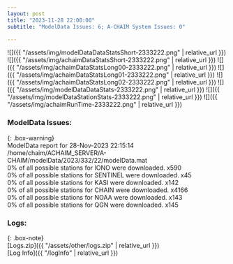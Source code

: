 ```yaml
---
layout: post
title: "2023-11-28 22:00:00"
subtitle: "ModelData Issues: 6; A-CHAIM System Issues: 0"

---
```


![]({{ "/assets/img/modelDataDataStatsShort-2333222.png" | relative_url }})
![]({{ "/assets/img/achaimDataStatsShort-2333222.png" | relative_url }})
![]({{ "/assets/img/achaimDataStatsLong00-2333222.png" | relative_url }})
![]({{ "/assets/img/achaimDataStatsLong01-2333222.png" | relative_url }})
![]({{ "/assets/img/achaimDataStatsLong02-2333222.png" | relative_url }})
![]({{ "/assets/img/modelDataDataStats-2333222.png" | relative_url }})
![]({{ "/assets/img/modelDataStationStats-2333222.png" | relative_url }})
![]({{ "/assets/img/achaimRunTime-2333222.png" | relative_url }})


### ModelData Issues:  
  
{: .box-warning}  
 ModelData report for 28-Nov-2023 22:15:14   
 /home/chaim/ACHAIM_SERVER/A-CHAIM/modelData/2023/332/22/modelData.mat   
 0% of all possible stations for IONO were downloaded. x590   
 0% of all possible stations for SENTINEL were downloaded. x45   
 0% of all possible stations for KASI were downloaded. x142   
 0% of all possible stations for CHAIN were downloaded. x4166   
 0% of all possible stations for NOAA were downloaded. x143   
 0% of all possible stations for QGN were downloaded. x145   
  


### Logs:  
  
{: .box-note}  
[Logs.zip]({{ "/assets/other/logs.zip" | relative_url }})  
[Log Info]({{ "/logInfo" | relative_url }})  
